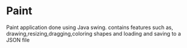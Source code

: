 # Paint
Paint application done using Java swing. contains features such as, drawing,resizing,dragging,coloring shapes and loading and saving to a JSON file
